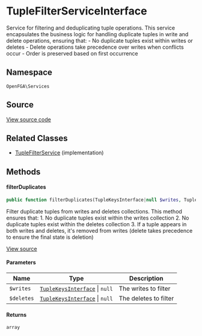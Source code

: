 # TupleFilterServiceInterface

Service for filtering and deduplicating tuple operations. This service encapsulates the business logic for handling duplicate tuples in write and delete operations, ensuring that: - No duplicate tuples exist within writes or deletes - Delete operations take precedence over writes when conflicts occur - Order is preserved based on first occurrence

## Namespace

`OpenFGA\Services`

## Source

[View source code](https://github.com/evansims/openfga-php/blob/main/src/Services/TupleFilterServiceInterface.php)

## Related Classes

* [TupleFilterService](Services/TupleFilterService.md) (implementation)

## Methods

#### filterDuplicates

```php
public function filterDuplicates(TupleKeysInterface|null $writes, TupleKeysInterface|null $deletes): array

```

Filter duplicate tuples from writes and deletes collections. This method ensures that: 1. No duplicate tuples exist within the writes collection 2. No duplicate tuples exist within the deletes collection 3. If a tuple appears in both writes and deletes, it&#039;s removed from writes (delete takes precedence to ensure the final state is deletion)

[View source](https://github.com/evansims/openfga-php/blob/main/src/Services/TupleFilterServiceInterface.php#L33)

#### Parameters

| Name       | Type                                                                           | Description           |
| ---------- | ------------------------------------------------------------------------------ | --------------------- |
| `$writes`  | [`TupleKeysInterface`](Models/Collections/TupleKeysInterface.md) &#124; `null` | The writes to filter  |
| `$deletes` | [`TupleKeysInterface`](Models/Collections/TupleKeysInterface.md) &#124; `null` | The deletes to filter |

#### Returns

`array`
